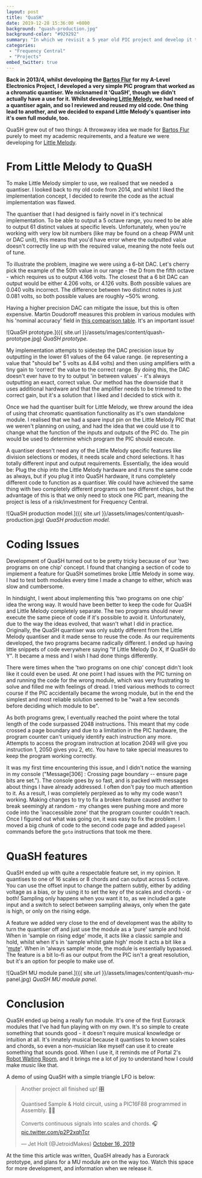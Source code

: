 ```yaml
---
layout: post
title: "QuaSH"
date: 2019-12-28 15:36:00 +0800
background: "quash-production.jpg"
background-color: "#929292"
summary: "In which we revisit a 5 year old PIC project and develop it to be far more interesting than we had ever imagined."
categories:
 - "Frequency Central"
 - "Projects"
embed_twitter: true
---
```


**Back in 2013/4, whilst developing the [Bartos Flur](/bartos-flur/) for my A-Level Electronics Project, I developed a very simple PIC program that worked as a chromatic quantiser. We nicknamed it 'QuaSH', though we didn't actually have a use for it. Whilst developing [Little Melody](/little-melody/), we had need of a quantiser again, and so I reviewed and reused my old code. One thing lead to another, and we decided to expand Little Melody's quantiser into it's own full module, too.**

QuaSH grew out of two things: A throwaway idea we made for [Bartos Flur](/bartos-flur/) purely to meet my academic requirements, and a feature we were developing for [Little Melody](/little-melody/).

# From Little Melody to QuaSH

To make Little Melody simpler to use, we realised that we needed a quantiser. I looked back to my old code from 2014, and whilst I liked the implementation concept, I decided to rewrite the code as the actual implementation was flawed.

The quantiser that I had designed is fairly novel in it's technical implementation. To be able to output a 5 octave range, you need to be able to output 61 distinct values at specific levels. Unfortunately, when you're working with very low bit numbers (like may be found on a cheap PWM unit or DAC unit), this means that you'd have error where the outputted value doesn't correctly line up with the required value, meaning the note feels out of tune.

To illustrate the problem, imagine we were using a 6-bit DAC. Let's cherry pick the example of the 50th value in our range - the D from the fifth octave - which requires us to output 4.166 volts. The closest that a 6 bit DAC can output would be either 4.206 volts, or 4.126 volts. Both possible values are 0.040 volts incorrect. The difference between two distinct notes is just 0.081 volts, so both possible values are roughly ~50% wrong.

Having a higher precision DAC can mitigate the issue, but this is often expensive. Martin Doudoroff measures this problem in various modules with his 'nominal accuracy' field in [this comparison table](https://doudoroff.com/quantizers/). It's an important issue!

![QuaSH prototype.]({{ site.url }}/assets/images/content/quash-prototype.jpg)
*QuaSH prototype.*

My implementation attempts to sidestep the DAC precision issue by outputting in the lower 61 values of the 64 value range. (ie representing a value that "should be" 5 volts as 4.84 volts) and then using amplifiers with a tiny gain to 'correct' the value to the correct range. By doing this, the DAC doesn't ever have to try to output 'in between values' - it's always outputting an exact, correct value. Our method has the downside that it uses additional hardware and that the amplifier needs to be trimmed to the correct gain, but it's a solution that I liked and I decided to stick with it.

Once we had the quantiser built for Little Melody, we threw around the idea of using that chromatic quantisation functionality as it's own standalone module. I realised that we had a spare input pin on the Little Melody PIC that we weren't planning on using, and had the idea that we could use it to change what the function of the inputs and outputs of the PIC do. The pin would be used to determine which program the PIC should execute.

A quantiser doesn't need any of the Little Melody specific features like division selections or modes, it needs scale and chord selections. It has totally different input and output requirements. Essentially, the idea would be: Plug the chip into the Little Melody hardware and it runs the same code as always, but if you plug it into QuaSH hardware, it runs completely different code to function as a quantiser. We could have achieved the same thing with two completely different programs on two different chips, but the advantage of this is that we only need to stock one PIC part, meaning the project is less of a risk/investment for Frequency Central.

![QuaSH production model.]({{ site.url }}/assets/images/content/quash-production.jpg)
*QuaSH production model.*

# Coding Issues

Development of QuaSH turned out to be pretty tricky because of our 'two programs on one chip' concept. I found that changing a section of code to implement a feature for QuaSH sometimes broke Little Melody in some way. I had to test both modules every time I made a change to either, which was slow and cumbersome.

In hindsight, I went about implementing this 'two programs on one chip' idea the wrong way. It would have been better to keep the code for QuaSH and Little Melody completely separate. The two programs should never execute the same piece of code if it's possible to avoid it. Unfortunately, due to the way the ideas evolved, that wasn't what I did in practice. Originally, the QuaSH quantiser was only subtly different from the Little Melody quantiser and it made sense to reuse the code. As our requirements developed, the two programs became radically different. I ended up having little snippets of code everywhere saying "If Little Melody Do X, If QuaSH do Y". It became a mess and I wish I had done things differently.

There were times when the 'two programs on one chip' concept didn't look like it could even be used. At one point I had issues with the PIC turning on and running the code for the wrong module, which was very frustrating to solve and filled me with feelings of dread. I tried various methods to correct course if the PIC accidentally became the wrong module, but in the end the simplest and most reliable solution seemed to be "wait a few seconds before deciding which module to be".

As both programs grew, I eventually reached the point where the total length of the code surpassed 2048 instructions. This meant that my code crossed a page boundary and due to a limitation in the PIC hardware, the program counter can't uniquely identify each instruction any more. Attempts to access the program instruction at location 2049 will give you instruction 1, 2050 gives you 2, etc. You have to take special measures to keep the program working correctly.

It was my first time encountering this issue, and I didn't notice the warning in my console ("Message[306] :  Crossing page boundary -- ensure page bits are set."). The console goes by so fast, and is packed with messages about things I have already addressed. I often don't pay too much attention to it. As a result, I was completely perplexed as to why my code wasn't working. Making changes to try to fix a broken feature caused another to break seemingly at random - my changes were pushing more and more code into the 'inaccessible zone' that the program counter couldn't reach. Once I figured out what was going on, it was easy to fix the problem. I moved a big chunk of code to the second code page and added `pagesel` commands before the `goto` instructions that took me there.

# QuaSH features

QuaSH ended up with quite a respectable feature set, in my opinion. It quantises to one of 16 scales or 8 chords and can output across 5 octave. You can use the offset input to change the pattern subtly, either by adding voltage as a bias, or by using it to set the key of the scales and chords - or both! Sampling only happens when you want it to, as we included a gate input and a switch to select between sampling always, only when the gate is high, or only on the rising edge.

A feature we added very close to the end of development was the ability to turn the quantiser off and just use the module as a 'pure' sample and hold. When in 'sample on rising edge' mode, it acts like a classic sample and hold, whilst when it's in 'sample whilst gate high' mode it acts a bit like a '[mute](https://www.youtube.com/watch?v=w2DKgZHcmiU)'. When in 'always sample' mode, the module is essentially bypassed. The feature is a bit lo-fi as our output from the PIC isn't a great resolution, but it's an option for people to make use of.

![QuaSH MU module panel.]({{ site.url }}/assets/images/content/quash-mu-panel.jpg)
*QuaSH MU module panel.*

# Conclusion

QuaSH ended up being a really fun module. It's one of the first Eurorack modules that I've had fun playing with on my own. It's so simple to create something that sounds good - it doesn't require musical knowledge or intuition at all. It's innately musical because it quantises to known scales and chords, so even a non-musician like myself can use it to create something that sounds good. When I use it, it reminds me of Portal 2's [Robot Waiting Room](https://youtu.be/mn1SPGTygIE), and it brings me a lot of joy to understand how I could make music like that.

A demo of using QuaSH with a simple triangle LFO is below:

<blockquote class="twitter-tweet tw-align-center" data-conversation="none" data-dnt="true" data-theme="dark" data-link-color="#d05d5d"><p lang="en" dir="ltr">Another project all finished up! 🎛<br><br>Quantised Sample &amp; Hold circuit, using a PIC16F88 programmed in Assembly. 👨‍💻<br><br>Converts continuous signals into scales and chords. 🎧 <a href="https://t.co/p2P2xqhTcr">pic.twitter.com/p2P2xqhTcr</a></p>&mdash; Jet Holt (@JetroidMakes) <a href="https://twitter.com/JetroidMakes/status/1184597258614071298?ref_src=twsrc%5Etfw">October 16, 2019</a></blockquote>

At the time this article was written, QuaSH already has a Eurorack prototype, and plans for a MU module are on the way too. Watch this space for more development, and information when we release it.
